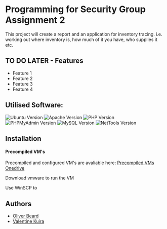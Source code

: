 # Programming for Security Group Assignment 2

This project will create a report and an application for inventory tracing. i.e. working out where inventory is, how much of it you have, who supplies it etc.

## TO DO LATER - Features

- Feature 1
- Feature 2
- Feature 3
- Feature 4

## Utilised Software:

![Ubuntu Version](https://img.shields.io/badge/Ubuntu%20Server%20Version-20.04.5%20LTS-informational)
![Apache Version](https://img.shields.io/badge/Apache2%20Version-2.4.41-informational)
![PHP Version](https://img.shields.io/badge/PHP%20Version-7.4.3--4ubuntu2.18-informational)
![PHPMyAdmin Version](https://img.shields.io/badge/PHPMyAdmin%20Version-4.9.5deb2-informational)
![MySQL Version](https://img.shields.io/badge/MySQL%20Version-8.0.32--0-informational)
![NetTools Version](https://img.shields.io/badge/Net%20Tools%20Version-2.10--alpha-informational)

## Installation

#### Precompiled VM's

Precompiled and configured VM's are avaliable here: [Precompiled VMs Onedrive]()

Download vmware to run the VM

Use WinSCP to

## Authors

- [Oliver Beard](https://github.com/JohnKenardy)
- [Valentine Kuira](https://github.com/Boyman)
